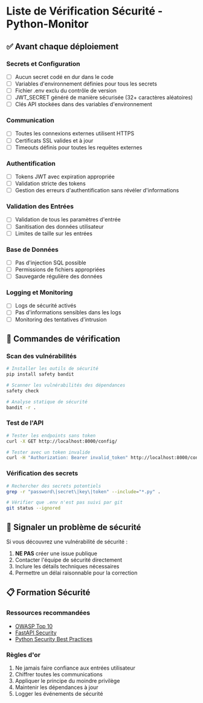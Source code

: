 # Liste de Vérification Sécurité - Python-Monitor

## ✅ Avant chaque déploiement

### Secrets et Configuration
- [ ] Aucun secret codé en dur dans le code
- [ ] Variables d'environnement définies pour tous les secrets
- [ ] Fichier .env exclu du contrôle de version
- [ ] JWT_SECRET généré de manière sécurisée (32+ caractères aléatoires)
- [ ] Clés API stockées dans des variables d'environnement

### Communication
- [ ] Toutes les connexions externes utilisent HTTPS
- [ ] Certificats SSL valides et à jour
- [ ] Timeouts définis pour toutes les requêtes externes

### Authentification
- [ ] Tokens JWT avec expiration appropriée
- [ ] Validation stricte des tokens
- [ ] Gestion des erreurs d'authentification sans révéler d'informations

### Validation des Entrées
- [ ] Validation de tous les paramètres d'entrée
- [ ] Sanitisation des données utilisateur
- [ ] Limites de taille sur les entrées

### Base de Données
- [ ] Pas d'injection SQL possible
- [ ] Permissions de fichiers appropriées
- [ ] Sauvegarde régulière des données

### Logging et Monitoring
- [ ] Logs de sécurité activés
- [ ] Pas d'informations sensibles dans les logs
- [ ] Monitoring des tentatives d'intrusion

## 🔧 Commandes de vérification

### Scan des vulnérabilités
```bash
# Installer les outils de sécurité
pip install safety bandit

# Scanner les vulnérabilités des dépendances
safety check

# Analyse statique de sécurité
bandit -r .
```

### Test de l'API
```bash
# Tester les endpoints sans token
curl -X GET http://localhost:8000/config/

# Tester avec un token invalide
curl -H "Authorization: Bearer invalid_token" http://localhost:8000/config/
```

### Vérification des secrets
```bash
# Rechercher des secrets potentiels
grep -r "password\|secret\|key\|token" --include="*.py" .

# Vérifier que .env n'est pas suivi par git
git status --ignored
```

## 🚨 Signaler un problème de sécurité

Si vous découvrez une vulnérabilité de sécurité :

1. **NE PAS** créer une issue publique
2. Contacter l'équipe de sécurité directement
3. Inclure les détails techniques nécessaires
4. Permettre un délai raisonnable pour la correction

## 📋 Formation Sécurité

### Ressources recommandées
- [OWASP Top 10](https://owasp.org/www-project-top-ten/)
- [FastAPI Security](https://fastapi.tiangolo.com/tutorial/security/)
- [Python Security Best Practices](https://python.org/dev/security/)

### Règles d'or
1. Ne jamais faire confiance aux entrées utilisateur
2. Chiffrer toutes les communications
3. Appliquer le principe du moindre privilège
4. Maintenir les dépendances à jour
5. Logger les événements de sécurité